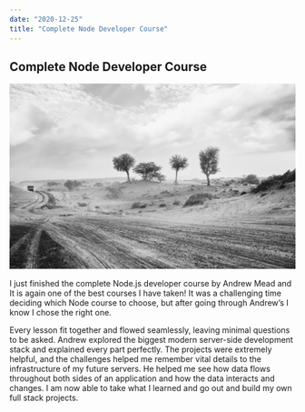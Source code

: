 ```yaml
---
date: "2020-12-25"
title: "Complete Node Developer Course"
---
```


## Complete Node Developer Course

![desert](./images/node.jpg)

I just finished the complete Node.js developer course by Andrew Mead and It is again one of the best courses I have taken! It was a challenging time deciding which Node course to choose, but after going through Andrew’s I know I chose the right one.

Every lesson fit together and flowed seamlessly, leaving minimal questions to be asked. Andrew explored the biggest modern server-side development stack and explained every part perfectly. The projects were extremely helpful, and the challenges helped me remember vital details to the infrastructure of my future servers. He helped me see how data flows throughout both sides of an application and how the data interacts and changes. I am now able to take what I learned and go out and build my own full stack projects.
